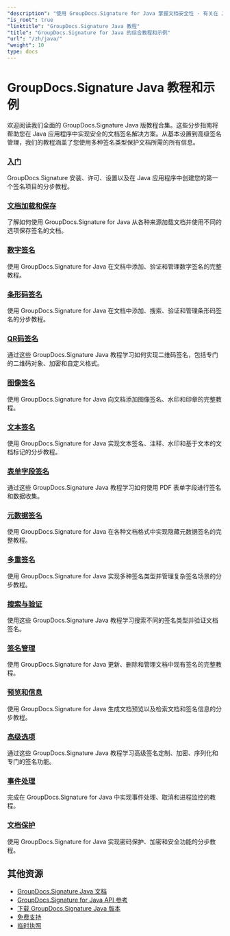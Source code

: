```yaml
---
"description": "使用 GroupDocs.Signature for Java 掌握文档安全性 - 有关在 Java 应用程序中签名、验证、更新、删除签名、提取元数据和有效管理文档的完整教程。"
"is_root": true
"linktitle": "GroupDocs.Signature Java 教程"
"title": "GroupDocs.Signature for Java 的综合教程和示例"
"url": "/zh/java/"
"weight": 10
type: docs
---
```

# GroupDocs.Signature Java 教程和示例

欢迎阅读我们全面的 GroupDocs.Signature Java 版教程合集。这些分步指南将帮助您在 Java 应用程序中实现安全的文档签名解决方案。从基本设置到高级签名管理，我们的教程涵盖了您使用多种签名类型保护文档所需的所有信息。

### [入门](./getting-started/)
GroupDocs.Signature 安装、许可、设置以及在 Java 应用程序中创建您的第一个签名项目的分步教程。

### [文档加载和保存](./document-loading-saving/)
了解如何使用 GroupDocs.Signature for Java 从各种来源加载文档并使用不同的选项保存签名的文档。

### [数字签名](./digital-signatures/)
使用 GroupDocs.Signature for Java 在文档中添加、验证和管理数字签名的完整教程。

### [条形码签名](./barcode-signatures/)
使用 GroupDocs.Signature for Java 在文档中添加、搜索、验证和管理条形码签名的分步教程。

### [QR码签名](./qr-code-signatures/)
通过这些 GroupDocs.Signature Java 教程学习如何实现二维码签名，包括专门的二维码对象、加密和自定义格式。

### [图像签名](./image-signatures/)
使用 GroupDocs.Signature for Java 向文档添加图像签名、水印和印章的完整教程。

### [文本签名](./text-signatures/)
使用 GroupDocs.Signature for Java 实现文本签名、注释、水印和基于文本的文档标记的分步教程。

### [表单字段签名](./form-field-signatures/)
通过这些 GroupDocs.Signature Java 教程学习如何使用 PDF 表单字段进行签名和数据收集。

### [元数据签名](./metadata-signatures/)
使用 GroupDocs.Signature for Java 在各种文档格式中实现隐藏元数据签名的完整教程。

### [多重签名](./multiple-signatures/)
使用 GroupDocs.Signature for Java 实现多种签名类型并管理复杂签名场景的分步教程。

### [搜索与验证](./search-verification/)
使用这些 GroupDocs.Signature Java 教程学习搜索不同的签名类型并验证文档签名。

### [签名管理](./signature-management/)
使用 GroupDocs.Signature for Java 更新、删除和管理文档中现有签名的完整教程。

### [预览和信息](./preview-info/)
使用 GroupDocs.Signature for Java 生成文档预览以及检索文档和签名信息的分步教程。

### [高级选项](./advanced-options/)
通过这些 GroupDocs.Signature Java 教程学习高级签名定制、加密、序列化和专门的签名功能。

### [事件处理](./event-handling/)
完成在 GroupDocs.Signature for Java 中实现事件处理、取消和进程监控的教程。

### [文档保护](./document-protection/)
使用 GroupDocs.Signature for Java 实现密码保护、加密和安全功能的分步教程。

## 其他资源

- [GroupDocs.Signature Java 文档](https://docs.groupdocs.com./)
- [GroupDocs.Signature for Java API 参考](https://reference.groupdocs.com./)
- [下载 GroupDocs.Signature Java 版本](https://releases.groupdocs.com./)
- [免费支持](https://forum.groupdocs.com/)
- [临时执照](https://purchase.groupdocs.com/temporary-license/)